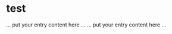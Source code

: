 # test

<MTMarkdownOptions output='raw'>
    ... put your entry content here ...
</MTMarkdownOptions>

<MTMarkdownOptions output='raw'>
    ... put your entry content here ...
</MTMarkdownOptions>
